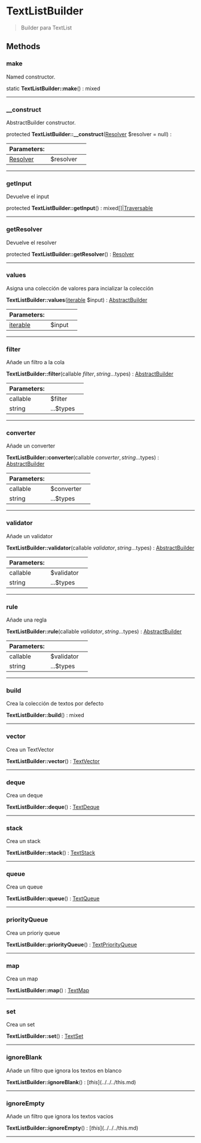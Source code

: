 
                                                                                                                                            
    
# TextListBuilder


> Builder para TextList
>
> 








## Methods

### make
Named constructor.


static **TextListBuilder::make**() : mixed



---


### __construct
AbstractBuilder constructor.


protected **TextListBuilder::__construct**([Resolver](../../../Resolver.md) $resolver = null) : 


|Parameters: | | |
| --- | --- | --- |
|[Resolver](../../../Resolver.md) |$resolver |  |

---


### getInput
Devuelve el input


protected **TextListBuilder::getInput**() : mixed[]|[Traversable](../../../Traversable.md)



---


### getResolver
Devuelve el resolver


protected **TextListBuilder::getResolver**() : [Resolver](../../../Resolver.md)



---


### values
Asigna una colección de valores para incializar la colección


**TextListBuilder::values**([iterable](../../../iterable.md) $input) : [AbstractBuilder](../../../AbstractBuilder.md)


|Parameters: | | |
| --- | --- | --- |
|[iterable](../../../iterable.md) |$input |  |

---


### filter
Añade un filtro a la cola


**TextListBuilder::filter**(callable $filter, string ...$types) : [AbstractBuilder](../../../AbstractBuilder.md)


|Parameters: | | |
| --- | --- | --- |
|callable |$filter |  |
|string |...$types |  |

---


### converter
Añade un converter


**TextListBuilder::converter**(callable $converter, string ...$types) : [AbstractBuilder](../../../AbstractBuilder.md)


|Parameters: | | |
| --- | --- | --- |
|callable |$converter |  |
|string |...$types |  |

---


### validator
Añade un validator


**TextListBuilder::validator**(callable $validator, string ...$types) : [AbstractBuilder](../../../AbstractBuilder.md)


|Parameters: | | |
| --- | --- | --- |
|callable |$validator |  |
|string |...$types |  |

---


### rule
Añade una regla


**TextListBuilder::rule**(callable $validator, string ...$types) : [AbstractBuilder](../../../AbstractBuilder.md)


|Parameters: | | |
| --- | --- | --- |
|callable |$validator |  |
|string |...$types |  |

---


### build
Crea la colección de textos por defecto


**TextListBuilder::build**() : mixed



---


### vector
Crea un TextVector


**TextListBuilder::vector**() : [TextVector](../../../TextVector.md)



---


### deque
Crea un deque


**TextListBuilder::deque**() : [TextDeque](../../../TextDeque.md)



---


### stack
Crea un stack


**TextListBuilder::stack**() : [TextStack](../../../TextStack.md)



---


### queue
Crea un queue


**TextListBuilder::queue**() : [TextQueue](../../../TextQueue.md)



---


### priorityQueue
Crea un prioriy queue


**TextListBuilder::priorityQueue**() : [TextPriorityQueue](../../../TextPriorityQueue.md)



---


### map
Crea un map


**TextListBuilder::map**() : [TextMap](../../../TextMap.md)



---


### set
Crea un set


**TextListBuilder::set**() : [TextSet](../../../TextSet.md)



---


### ignoreBlank
Añade un filtro que ignora los textos en blanco


**TextListBuilder::ignoreBlank**() : [$this](../../../$this.md)



---


### ignoreEmpty
Añade un filtro que ignora los textos vacios


**TextListBuilder::ignoreEmpty**() : [$this](../../../$this.md)



---


                                                                                                                                                                                                                                                                                                                                                                                                            
    
                                                                                                                                                                                                                                                                             
                